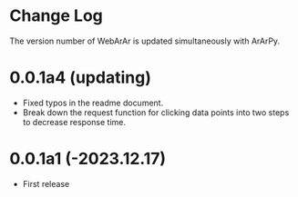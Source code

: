 # Change Log

The version number of WebArAr is updated simultaneously with ArArPy.

# 0.0.1a4 (updating)

* Fixed typos in the readme document.
* Break down the request function for clicking data points into two steps to decrease response time.

# 0.0.1a1 (-2023.12.17)

* First release
